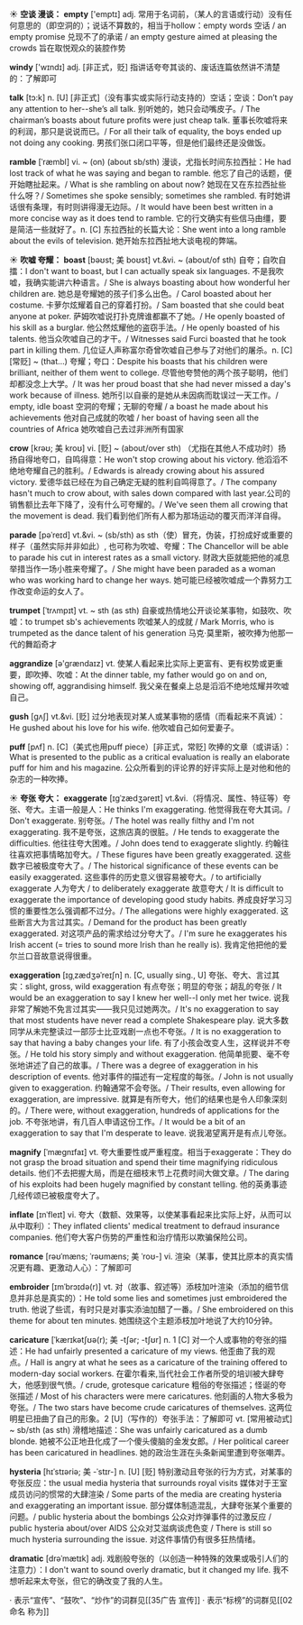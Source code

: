 ☀ <span class="category">**空谈 漫谈：**</span>
<span class="vocabulary">**empty**</span> ['emptɪ] 
<span class="definition">adj. 常用于名词前，（某人的言语或行动）没有任何意思的（即空洞的）；说话不算数的，相当于hollow：</span>empty words 空话 / an empty promise 兑现不了的承诺 / an empty gesture aimed at pleasing the crowds 旨在取悦观众的装腔作势

<span class="vocabulary">**windy**</span> ['wɪndɪ] 
<span class="definition">adj. [非正式，贬] 指讲话夸夸其谈的、废话连篇依然讲不清楚的：</span>了解即可

<span class="vocabulary">**talk**</span> [tɔ:k] 
<span class="definition">n. [U] [非正式]（没有事实或实际行动支持的）空话；空谈：</span>Don’t pay any attention to her--she’s all talk. 别听她的，她只会动嘴皮子。/ The chairman’s boasts about future profits were just cheap talk. 董事长吹嘘将来的利润，那只是说说而已。/ For all their talk of equality, the boys ended up not doing any cooking. 男孩们张口闭口平等，但是他们最终还是没做饭。
 
<span class="vocabulary">**ramble**</span> [ˈræmbl]
<span class="definition">vi. ~ (on) (about sb/sth) 漫谈，尤指长时间东拉西扯：</span>He had lost track of what he was saying and began to ramble. 他忘了自己的话题，便开始瞎扯起来。/ What is she rambling on about now? 她现在又在东拉西扯些什么呀？/ Sometimes she spoke sensibly; sometimes she rambled. 有时她讲话很有条理，有时则讲得漫无边际。/ It would have been best written in a more concise way as it does tend to ramble. 它的行文确实有些信马由缰，要是简洁一些就好了。<span class="definition">n. [C] 东拉西扯的长篇大论：</span>She went into a long ramble about the evils of television. 她开始东拉西扯地大谈电视的弊端。

☀ <span class="category">**吹嘘 夸耀：**</span>
<span class="vocabulary">**boast**</span> [bəʊst; 美 boʊst]
<span class="definition">vt.&vi. ~ (about/of sth) 自夸；自吹自擂：</span>I don't want to boast, but I can actually speak six languages. 不是我吹嘘，我确实能讲六种语言。/ She is always boasting about how wonderful her children are. 她总是夸耀她的孩子们多么出色。/ Carol boasted about her costume. 卡萝尔炫耀着自己的穿着打扮。/ Sam boasted that she could beat anyone at poker. 萨姆吹嘘说打扑克牌谁都赢不了她。/ He openly boasted of his skill as a burglar. 他公然炫耀他的盗窃手法。/ He openly boasted of his talents. 他当众吹嘘自己的才干。/ Witnesses said Furci boasted that he took part in killing them. 几位证人声称富尔奇曾吹嘘自己参与了对他们的屠杀。<span class="definition">n. [C] [常贬] ~ (that…) 夸耀；夸口：</span>Despite his boasts that his children were brilliant, neither of them went to college. 尽管他夸赞他的两个孩子聪明，他们却都没念上大学。/ It was her proud boast that she had never missed a day's work because of illness. 她所引以自豪的是她从未因病而耽误过一天工作。/ empty, idle boast 空洞的夸耀；无聊的夸耀 / a boast he made about his achievements 他对自己成就的吹嘘 / her boast of having seen all the countries of Africa 她吹嘘自己去过非洲所有国家
           
<span class="vocabulary">**crow**</span> [krəʊ; 美 kroʊ]
<span class="definition">vi. [贬] ~ (about/over sth) （尤指在其他人不成功时）扬扬自得地夸口，自鸣得意：</span>He won't stop crowing about his victory. 他滔滔不绝地夸耀自己的胜利。/ Edwards is already crowing about his assured victory. 爱德华兹已经在为自己确定无疑的胜利自鸣得意了。/ The company hasn't much to crow about, with sales down compared with last year.公司的销售额比去年下降了，没有什么可夸耀的。/ We've seen them all crowing that the movement is dead. 我们看到他们所有人都为那场运动的覆灭而洋洋自得。

<span class="vocabulary">**parade**</span> [pəˈreɪd]
<span class="definition">vt.&vi. ~ (sb/sth) as sth（使）冒充，伪装，打扮成好或重要的样子（虽然实际并非如此）, 也可称为吹嘘、夸耀：</span>The Chancellor will be able to parade his cut in interest rates as a small victory. 财政大臣就能把他的减息举措当作一场小胜来夸耀了。/ She might have been paraded as a woman who was working hard to change her ways. 她可能已经被吹嘘成一个靠努力工作改变命运的女人了。
                      
<span class="vocabulary">**trumpet**</span> [ˈtrʌmpɪt]
<span class="definition">vt. ~ sth (as sth) 自豪或热情地公开谈论某事物，如鼓吹、吹嘘：</span>to trumpet sb's achievements 吹嘘某人的成就 / Mark Morris, who is trumpeted as the dance talent of his generation 马克·莫里斯，被吹捧为他那一代的舞蹈奇才

<span class="vocabulary">**aggrandize**</span> [ə'grændaɪz]
<span class="definition">vt. 使某人看起来比实际上更富有、更有权势或更重要，即吹捧、吹嘘：</span>At the dinner table, my father would go on and on, showing off, aggrandising himself. 我父亲在餐桌上总是滔滔不绝地炫耀并吹嘘自己。
           
<span class="vocabulary">**gush**</span> [gʌʃ]
<span class="definition">vt.&vi. [贬] 过分地表现对某人或某事物的感情（而看起来不真诚）：</span>He gushed about his love for his wife. 他吹嘘自己如何爱妻子。
           
<span class="vocabulary">**puff**</span> [pʌf]
<span class="definition">n. [C]（美式也用puff piece）[非正式，常贬] 吹捧的文章（或讲话）：</span>What is presented to the public as a critical evaluation is really an elaborate puff for him and his magazine. 公众所看到的评论界的好评实际上是对他和他的杂志的一种吹捧。

☀ <span class="category">**夸张 夸大：**</span>
<span class="vocabulary">**exaggerate**</span> [ɪgˈzædʒəreɪt]
<span class="definition">vt.&vi.（将情况、属性、特征等）夸张、夸大。主语一般是人：</span>He thinks I'm exaggerating. 他觉得我在夸大其词。/ Don't exaggerate. 别夸张。/ The hotel was really filthy and I'm not exaggerating. 我不是夸张，这旅店真的很脏。/ He tends to exaggerate the difficulties. 他往往夸大困难。/ John does tend to exaggerate slightly. 约翰往往喜欢把事情略加夸大。/ These figures have been greatly exaggerated. 这些数字已被极度夸大了。/ The historical significance of these events can be easily exaggerated. 这些事件的历史意义很容易被夸大。/ to artificially exaggerate 人为夸大 / to deliberately exaggerate 故意夸大 / It is difficult to exaggerate the importance of developing good study habits. 养成良好学习习惯的重要性怎么强调都不过分。/ The allegations were highly exaggerated. 这些断言大为言过其实。/ Demand for the product has been greatly exaggerated. 对这项产品的需求给过分夸大了。/ I'm sure he exaggerates his Irish accent (= tries to sound more Irish than he really is). 我肯定他把他的爱尔兰口音故意说得很重。
                 
<span class="vocabulary">**exaggeration**</span> [ɪgˌzædʒəˈreɪʃn]
<span class="definition">n. [C, usually sing., U] 夸张、夸大、言过其实：</span>slight, gross, wild exaggeration 有点夸张；明显的夸张；胡乱的夸张 / It would be an exaggeration to say I knew her well--I only met her twice. 说我非常了解她不免言过其实——我只见过她两次。/ It's no exaggeration to say that most students have never read a complete Shakespeare play. 说大多数同学从未完整读过一部莎士比亚戏剧一点也不夸张。/ It is no exaggeration to say that having a baby changes your life. 有了小孩会改变人生，这样说并不夸张。/ He told his story simply and without exaggeration. 他简单扼要、毫不夸张地讲述了自己的故事。/ There was a degree of exaggeration in his description of events. 他对事件的描述有一定程度的每张。/ John is not usually given to exaggeration. 约翰通常不会夸张。/ Their results, even allowing for exaggeration, are impressive. 就算是有所夸大，他们的结果也是令人印象深刻的。/ There were, without exaggeration, hundreds of applications for the job. 不夸张地讲，有几百人申请这份工作。/ It would be a bit of an exaggeration to say that I'm desperate to leave. 说我渴望离开是有点儿夸张。
           
<span class="vocabulary">**magnify**</span> [ˈmægnɪfaɪ]
<span class="definition">vt. 夸大重要性或严重程度。相当于exaggerate：</span>They do not grasp the broad situation and spend their time magnifying ridiculous details. 他们不去把握大局，而是在细枝末节上花费时间大做文章。/ The daring of his exploits had been hugely magnified by constant telling. 他的英勇事迹几经传颂已被极度夸大了。
           
<span class="vocabulary">**inflate**</span> [ɪnˈfleɪt]
<span class="definition">vi. 夸大（数额、效果等，以使某事看起来比实际上好，从而可以从中取利）：</span>They inflated clients' medical treatment to defraud insurance companies. 他们夸大客户伤势的严重性和治疗情形以欺骗保险公司。
           
<span class="vocabulary">**romance**</span> [rəʊˈmæns; ˈrəʊmæns; 美 ˈroʊ-]
<span class="definition">vi. 渲染（某事，使其比原本的真实情况更有趣、更激动人心）：</span>了解即可
                      
<span class="vocabulary">**embroider**</span> [ɪmˈbrɔɪdə(r)]
<span class="definition">vt. 对（故事、叙述等）添枝加叶渲染（添加的细节信息并非总是真实的）：</span>He told some lies and sometimes just embroidered the truth. 他说了些谎，有时只是对事实添油加醋了一番。/ She embroidered on this theme for about ten minutes. 她围绕这个主题添枝加叶地说了大约10分钟。
           
<span class="vocabulary">**caricature**</span> [ˈkærɪkətʃʊə(r); 美 -tʃər; -tʃʊr]
<span class="definition">n. 1 [C] 对一个人或事物的夸张的描述：</span>He had unfairly presented a caricature of my views. 他歪曲了我的观点。/ Hall is angry at what he sees as a caricature of the training offered to modern-day social workers. 在霍尔看来,当代社会工作者所受的培训被大肆夸大，他感到很气愤。/ crude, grotesque caricature 粗俗的夸张描述；怪诞的夸张描述 / Most of his characters were mere caricatures. 他刻画的人物大多极为夸张。/ The two stars have become crude caricatures of themselves. 这两位明星已扭曲了自己的形象。<span class="definition">2 [U]（写作的）夸张手法：</span>了解即可 <span class="definition">vt. [常用被动式] ~ sb/sth (as sth) 滑稽地描述：</span>She was unfairly caricatured as a dumb blonde. 她被不公正地丑化成了一个傻头傻脑的金发女郎。/ Her political career has been caricatured in headlines. 她的政治生涯在头条新闻里遭到夸张嘲弄。

<span class="vocabulary">**hysteria**</span> [hɪˈstɪəriə; 美 -ˈstɪr-]
<span class="definition">n. [U] [贬] 特别激动且夸张的行为方式，对某事的夸张反应：</span>the usual media hysteria that surrounds royal visits 媒体对于王室成员访问的惯常的大肆渲染 / Some parts of the media are creating hysteria and exaggerating an important issue. 部分媒体制造混乱，大肆夸张某个重要的问题。/ public hysteria about the bombings 公众对炸弹事件的过激反应 / public hysteria about/over AIDS 公众对艾滋病谈虎色变 / There is still so much hysteria surrounding the issue. 对这件事情仍有很多狂热情绪。

<span class="vocabulary">**dramatic**</span> [drəˈmætɪk]
<span class="definition">adj. 戏剧般夸张的（以创造一种特殊的效果或吸引人们的注意力）：</span>I don't want to sound overly dramatic, but it changed my life. 我不想听起来太夸张，但它的确改变了我的人生。

· 表示“宣传”、“鼓吹”、“炒作”的词群见[[35广告 宣传]]
· 表示“标榜”的词群见[[02命名 称为]]
